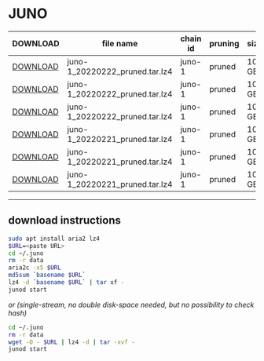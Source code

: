 # JUNO

| DOWNLOAD  | file name | chain id | pruning | size | date | hash
| --------- | --------- | -------- | ------- | ---- | ---- | --- |
| [DOWNLOAD](https://quicksync.ccvalidators.com/SNAPSHOTS/juno-1_20220222_pruned.tar.lz4) | juno-1_20220222_pruned.tar.lz4 | juno-1 | pruned | 104 GB  | 2022/02/22 | fc62f6d1fc07eae96c9582387f76e920 |
| [DOWNLOAD](https://quicksync.ccvalidators.com/SNAPSHOTS/juno-1_20220222_pruned.tar.lz4) | juno-1_20220222_pruned.tar.lz4 | juno-1 | pruned | 104 GB  | 2022/02/22 | fc62f6d1fc07eae96c9582387f76e920 |
| [DOWNLOAD](https://quicksync.ccvalidators.com/SNAPSHOTS/juno-1_20220222_pruned.tar.lz4) | juno-1_20220222_pruned.tar.lz4 | juno-1 | pruned | 104 GB  | 2022/02/22 | fc62f6d1fc07eae96c9582387f76e920 |
| [DOWNLOAD](https://quicksync.ccvalidators.com/SNAPSHOTS/juno-1_20220221_pruned.tar.lz4) | juno-1_20220221_pruned.tar.lz4 | juno-1 | pruned | 104 GB  | 2022/02/21 | fc62f6d1fc07eae96c9582387f76e920 |
| [DOWNLOAD](https://quicksync.ccvalidators.com/SNAPSHOTS/juno-1_20220221_pruned.tar.lz4) | juno-1_20220221_pruned.tar.lz4 | juno-1 | pruned | 104 GB  | 2022/02/21 | fc62f6d1fc07eae96c9582387f76e920 |
| [DOWNLOAD](https://quicksync.ccvalidators.com/SNAPSHOTS/juno-1_20220221_pruned.tar.lz4) | juno-1_20220221_pruned.tar.lz4 | juno-1 | pruned | 104 GB  | 2022/02/21 | fc62f6d1fc07eae96c9582387f76e920 |

---
## download instructions

```bash
sudo apt install aria2 lz4
$URL=<paste URL>
cd ~/.juno
rm -r data
aria2c -x5 $URL
md5sum `basename $URL`
lz4 -d `basename $URL` | tar xf -
junod start
```
*or (single-stream, no double disk-space needed, but no possibility to check hash)*
```bash
cd ~/.juno
rm -r data
wget -O - $URL | lz4 -d | tar -xvf -
junod start
```
